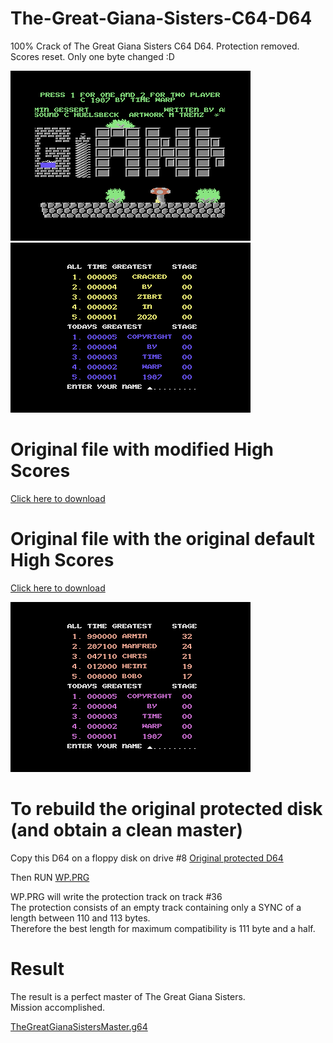 # The-Great-Giana-Sisters-C64-D64
100% Crack of The Great Giana Sisters C64 D64. Protection removed. Scores reset. Only one byte changed :D

<img src="https://github.com/Zibri/The-Great-Giana-Sisters-C64-D64/blob/master/gianna1.png">
<img src="https://github.com/Zibri/The-Great-Giana-Sisters-C64-D64/blob/master/gianna2.png">

# Original file with modified High Scores
<a href="https://github.com/Zibri/The-Great-Giana-Sisters-C64-D64/raw/master/The%20Great%20Gianna%20Sisters.d64">Click here to download</a>

# Original file with the original default High Scores
<a href="https://github.com/Zibri/The-Great-Giana-Sisters-C64-D64/raw/master/The%20Great%20Gianna%20Sisters%20-%20Original%20Hiscores.d64">Click here to download</a>

<img src="https://github.com/Zibri/The-Great-Giana-Sisters-C64-D64/blob/master/gianna3.png">

# To rebuild the original protected disk (and obtain a clean master)

Copy this D64 on a floppy disk on drive #8
<a href="https://github.com/Zibri/The-Great-Giana-Sisters-C64-D64/raw/master/The%20Great%20Giana%20Sisters%20ORIGINAL.d64">Original protected D64</a>

Then RUN
<a href="https://github.com/Zibri/The-Great-Giana-Sisters-C64-D64/raw/master/WP.PRG">WP.PRG</a>

WP.PRG will write the protection track on track #36  
The protection consists of an empty track containing only a SYNC of a length between 110 and 113 bytes.  
Therefore the best length for maximum compatibility is 111 byte and a half.  

# Result

The result is a perfect master of The Great Giana Sisters.   
Mission accomplished.

<a href="https://github.com/Zibri/The-Great-Giana-Sisters-C64-D64/raw/master/TheGreatGianaSistersMaster.g64">TheGreatGianaSistersMaster.g64</a>
